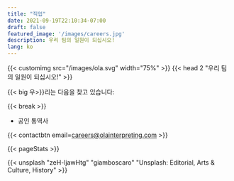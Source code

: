 ```yaml
---
title: "직업"
date: 2021-09-19T22:10:34-07:00
draft: false
featured_image: '/images/careers.jpg'
description: 우리 팀의 일원이 되십시오!
lang: ko
---
```


{{< customimg src="/images/ola.svg" width="75%" >}}
{{< head 2 "우리 팀의 일원이 되십시오!" >}}

{{< big 우>}}리는 다음을 찾고 있습니다:

{{< break >}}
- 공인 통역사

{{< contactbtn email=careers@olainterpreting.com >}}

{{< pageStats >}}

{{< unsplash "zeH-ljawHtg" "giamboscaro" "Unsplash: Editorial, Arts & Culture, History" >}}
